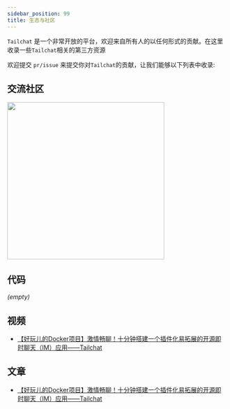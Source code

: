 ```yaml
---
sidebar_position: 99
title: 生态与社区
---
```


`Tailchat` 是一个非常开放的平台，欢迎来自所有人的以任何形式的贡献。在这里收录一些`Tailchat`相关的第三方资源

欢迎提交 `pr/issue` 来提交你对`Tailchat`的贡献，让我们能够以下列表中收录:

## 交流社区

<img width="360" src="/img/wechat.jpg" />

## 代码

*(empty)*

## 视频

- [【好玩儿的Docker项目】激情畅聊！十分钟搭建一个插件化易拓展的开源即时聊天（IM）应用——Tailchat](https://www.bilibili.com/video/BV1aG411u7M8/)

## 文章

- [【好玩儿的Docker项目】激情畅聊！十分钟搭建一个插件化易拓展的开源即时聊天（IM）应用——Tailchat](https://blog.laoda.de/archives/docker-compose-install-tailchat)
